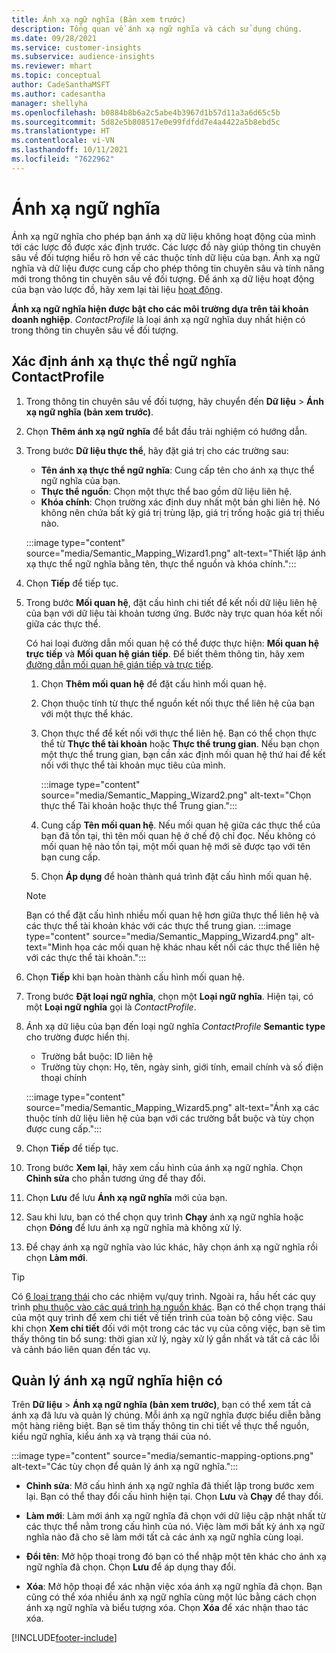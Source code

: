 ```yaml
---
title: Ánh xạ ngữ nghĩa (Bản xem trước)
description: Tổng quan về ánh xạ ngữ nghĩa và cách sử dụng chúng.
ms.date: 09/28/2021
ms.service: customer-insights
ms.subservice: audience-insights
ms.reviewer: mhart
ms.topic: conceptual
author: CadeSanthaMSFT
ms.author: cadesantha
manager: shellyha
ms.openlocfilehash: b0884b8b6a2c5abe4b3967d1b57d11a3a6d65c5b
ms.sourcegitcommit: 5d82e5b808517e0e99fdfdd7e4a4422a5b8ebd5c
ms.translationtype: HT
ms.contentlocale: vi-VN
ms.lasthandoff: 10/11/2021
ms.locfileid: "7622962"
---
```

# <a name="semantic-mappings"></a>Ánh xạ ngữ nghĩa

Ánh xạ ngữ nghĩa cho phép bạn ánh xạ dữ liệu không hoạt động của mình tới các lược đồ được xác định trước. Các lược đồ này giúp thông tin chuyên sâu về đối tượng hiểu rõ hơn về các thuộc tính dữ liệu của bạn. Ánh xạ ngữ nghĩa và dữ liệu được cung cấp cho phép thông tin chuyên sâu và tính năng mới trong thông tin chuyên sâu về đối tượng. Để ánh xạ dữ liệu hoạt động của bạn vào lược đồ, hãy xem lại tài liệu [hoạt động](activities.md).

**Ánh xạ ngữ nghĩa hiện được bật cho các môi trường dựa trên tài khoản doanh nghiệp**. *ContactProfile* là loại ánh xạ ngữ nghĩa duy nhất hiện có trong thông tin chuyên sâu về đối tượng.

## <a name="define-a-contactprofile-semantic-entity-mapping"></a>Xác định ánh xạ thực thể ngữ nghĩa ContactProfile

1. Trong thông tin chuyên sâu về đối tượng, hãy chuyển đến **Dữ liệu** > **Ánh xạ ngữ nghĩa (bản xem trước)**.

1. Chọn **Thêm ánh xạ ngữ nghĩa** để bắt đầu trải nghiệm có hướng dẫn.

1. Trong bước **Dữ liệu thực thể**, hãy đặt giá trị cho các trường sau:

   - **Tên ánh xạ thực thể ngữ nghĩa**: Cung cấp tên cho ánh xạ thực thể ngữ nghĩa của bạn.
   - **Thực thể nguồn**: Chọn một thực thể bao gồm dữ liệu liên hệ.
   - **Khóa chính**: Chọn trường xác định duy nhất một bản ghi liên hệ. Nó không nên chứa bất kỳ giá trị trùng lặp, giá trị trống hoặc giá trị thiếu nào.

   :::image type="content" source="media/Semantic_Mapping_Wizard1.png" alt-text="Thiết lập ánh xạ thực thể ngữ nghĩa bằng tên, thực thể nguồn và khóa chính.":::

1. Chọn **Tiếp** để tiếp tục.

1. Trong bước **Mối quan hệ**, đặt cấu hình chi tiết để kết nối dữ liệu liên hệ của bạn với dữ liệu tài khoản tương ứng. Bước này trực quan hóa kết nối giữa các thực thể.  

   Có hai loại đường dẫn mối quan hệ có thể được thực hiện: **Mối quan hệ trực tiếp** và **Mối quan hệ gián tiếp**. Để biết thêm thông tin, hãy xem [đường dẫn mối quan hệ gián tiếp và trực tiếp](relationships.md#relationship-paths).

   1. Chọn **Thêm mối quan hệ** để đặt cấu hình mối quan hệ.
   1. Chọn thuộc tính từ thực thể nguồn kết nối thực thể liên hệ của bạn với một thực thể khác.
   1. Chọn thực thể để kết nối với thực thể liên hệ. Bạn có thể chọn thực thể từ **Thực thể tài khoản** hoặc **Thực thể trung gian**. Nếu bạn chọn một thực thể trung gian, bạn cần xác định mối quan hệ thứ hai để kết nối với thực thể tài khoản mục tiêu của mình.

      :::image type="content" source="media/Semantic_Mapping_Wizard2.png" alt-text="Chọn thực thể Tài khoản hoặc thực thể Trung gian.":::

   1. Cung cấp **Tên mối quan hệ**. Nếu mối quan hệ giữa các thực thể của bạn đã tồn tại, thì tên mối quan hệ ở chế độ chỉ đọc. Nếu không có mối quan hệ nào tồn tại, một mối quan hệ mới sẽ được tạo với tên bạn cung cấp.
   1. Chọn **Áp dụng** để hoàn thành quá trình đặt cấu hình mối quan hệ.

   > [!NOTE]
   > Bạn có thể đặt cấu hình nhiều mối quan hệ hơn giữa thực thể liên hệ và các thực thể tài khoản khác với các thực thể trung gian.
   >  :::image type="content" source="media/Semantic_Mapping_Wizard4.png" alt-text="Minh họa các mối quan hệ khác nhau kết nối các thực thể liên hệ với các thực thể tài khoản.":::

1. Chọn **Tiếp** khi bạn hoàn thành cấu hình mối quan hệ.

1. Trong bước **Đặt loại ngữ nghĩa**, chọn một **Loại ngữ nghĩa**. Hiện tại, có một **Loại ngữ nghĩa** gọi là *ContactProfile*.

1. Ánh xạ dữ liệu của bạn đến loại ngữ nghĩa *ContactProfile* **Semantic type** cho trường được hiển thị.
   - Trường bắt buộc: ID liên hệ
   - Trường tùy chọn: Họ, tên, ngày sinh, giới tính, email chính và số điện thoại chính

   :::image type="content" source="media/Semantic_Mapping_Wizard5.png" alt-text="Ánh xạ các thuộc tính dữ liệu liên hệ của bạn với các trường bắt buộc và tùy chọn được cung cấp.":::

1. Chọn **Tiếp** để tiếp tục.

1. Trong bước **Xem lại**, hãy xem cấu hình của ánh xạ ngữ nghĩa. Chọn **Chỉnh sửa** cho phần tương ứng để thay đổi.

1. Chọn **Lưu** để lưu **Ánh xạ ngữ nghĩa** mới của bạn.

1. Sau khi lưu, bạn có thể chọn quy trình **Chạy** ánh xạ ngữ nghĩa hoặc chọn **Đóng** để lưu ánh xạ ngữ nghĩa mà không xử lý.

1. Để chạy ánh xạ ngữ nghĩa vào lúc khác, hãy chọn ánh xạ ngữ nghĩa rồi chọn **Làm mới**.

> [!TIP]
> Có [6 loại trạng thái](system.md#status-types) cho các nhiệm vụ/quy trình. Ngoài ra, hầu hết các quy trình [phụ thuộc vào các quá trình hạ nguồn khác](system.md#refresh-policies). Bạn có thể chọn trạng thái của một quy trình để xem chi tiết về tiến trình của toàn bộ công việc. Sau khi chọn **Xem chi tiết** đối với một trong các tác vụ của công việc, bạn sẽ tìm thấy thông tin bổ sung: thời gian xử lý, ngày xử lý gần nhất và tất cả các lỗi và cảnh báo liên quan đến tác vụ.

## <a name="manage-existing-semantic-mappings"></a>Quản lý ánh xạ ngữ nghĩa hiện có

Trên **Dữ liệu** > **Ánh xạ ngữ nghĩa (bản xem trước)**, bạn có thể xem tất cả ánh xạ đã lưu và quản lý chúng. Mỗi ánh xạ ngữ nghĩa được biểu diễn bằng một hàng riêng biệt. Bạn sẽ tìm thấy thông tin chi tiết về thực thể nguồn, kiểu ngữ nghĩa, kiểu ánh xạ và trạng thái của nó.

:::image type="content" source="media/semantic-mapping-options.png" alt-text="Các tùy chọn để quản lý ánh xạ ngữ nghĩa.":::

- **Chỉnh sửa**: Mở cấu hình ánh xạ ngữ nghĩa đã thiết lập trong bước xem lại. Bạn có thể thay đổi cấu hình hiện tại. Chọn **Lưu** và **Chạy** để thay đổi.

- **Làm mới**: Làm mới ánh xạ ngữ nghĩa đã chọn với dữ liệu cập nhật nhất từ các thực thể nằm trong cấu hình của nó. Việc làm mới bất kỳ ánh xạ ngữ nghĩa nào đã cho sẽ làm mới tất cả các ánh xạ ngữ nghĩa cùng loại.

- **Đổi tên**: Mở hộp thoại trong đó bạn có thể nhập một tên khác cho ánh xạ ngữ nghĩa đã chọn. Chọn **Lưu** để áp dụng thay đổi.

- **Xóa**: Mở hộp thoại để xác nhận việc xóa ánh xạ ngữ nghĩa đã chọn. Bạn cũng có thể xóa nhiều ánh xạ ngữ nghĩa cùng một lúc bằng cách chọn ánh xạ ngữ nghĩa và biểu tượng xóa. Chọn **Xóa** để xác nhận thao tác xóa.

[!INCLUDE[footer-include](../includes/footer-banner.md)]
